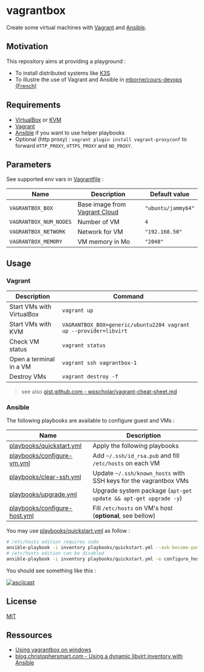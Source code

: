 # vagrantbox

Create some virtual machines with [Vagrant](https://developer.hashicorp.com/vagrant) and [Ansible](https://docs.ansible.com/).

## Motivation

This repository aims at providing a playground :

* To install distributed systems like [K3S](https://github.com/mborne/k3s-deploy#k3s-deploy)
* To illustre the use of Vagrant and Ansible in [mborne/cours-devops (French)](https://github.com/mborne/cours-devops#readme) 

## Requirements

* [VirtualBox](https://www.virtualbox.org/wiki/Downloads) or [KVM](docs/kvm.md)
* [Vagrant](https://developer.hashicorp.com/vagrant/install)
* [Ansible](https://docs.ansible.com/ansible/latest/installation_guide/installation_distros.html#installing-ansible-on-ubuntu) if you want to use helper playbooks
* Optional (http proxy) : `vagrant plugin install vagrant-proxyconf` to forward `HTTP_PROXY`, `HTTPS_PROXY` and `NO_PROXY`.

## Parameters

See supported env vars in [Vagrantfile](Vagrantfile) :

| Name                   | Description                                                             | Default value      |
| ---------------------- | ----------------------------------------------------------------------- | ------------------ |
| `VAGRANTBOX_BOX`       | Base image from [Vagrant Cloud](https://app.vagrantup.com/boxes/search) | `"ubuntu/jammy64"` |
| `VAGRANTBOX_NUM_NODES` | Number of VM                                                            | `4`                |
| `VAGRANTBOX_NETWORK`   | Network for VM                                                          | `"192.168.50"`     |
| `VAGRANTBOX_MEMORY`    | VM memory in Mo                                                         | `"2048"`           |

## Usage

### Vagrant

| Description               | Command                                                           |
| ------------------------- | ----------------------------------------------------------------- |
| Start VMs with VirtualBox | `vagrant up`                                                      |
| Start VMs with KVM        | `VAGRANTBOX_BOX=generic/ubuntu2204 vagrant up --provider=libvirt` |
| Check VM status           | `vagrant status`                                                  |
| Open a terminal in a VM   | `vagrant ssh vagrantbox-1`                                        |
| Destroy VMs               | `vagrant destroy -f`                                              |

> see also [gist.github.com - wpscholar/vagrant-cheat-sheet.md](https://gist.github.com/wpscholar/a49594e2e2b918f4d0c4#file-vagrant-cheat-sheet-md)

### Ansible 

The following playbooks are available to configure guest and VMs :

| Name                                                         | Description                                                      |
| ------------------------------------------------------------ | ---------------------------------------------------------------- |
| [playbooks/quickstart.yml](playbooks/quickstart.yml)         | Apply the following playbooks                                    |
| [playbooks/configure-vm.yml](playbooks/configure-vm.yml)     | Add `~/.ssh/id_rsa.pub` and fill `/etc/hosts` on each VM         |
| [playbooks/clear-ssh.yml](playbooks/clear-ssh.yml)           | Update `~/.ssh/known_hosts` with SSH keys for the vagrantbox VMs |
| [playbooks/upgrade.yml](playbooks/upgrade.yml)               | Upgrade system package (`apt-get update && apt-get upgrade -y`)  |
| [playbooks/configure-host.yml](playbooks/configure-host.yml) | Fill `/etc/hosts` on VM's host (**optional**, see bellow)        |

You may use [playbooks/quickstart.yml](playbooks/quick-start.yml) as follow :

```bash
# /etc/hosts edition requires sudo
ansible-playbook -i inventory playbooks/quickstart.yml --ask-become-pass
# /etc/hosts edition can be disabled
ansible-playbook -i inventory playbooks/quickstart.yml -e configure_host_enabled=false
```

You should see something like this :

[![asciicast](https://asciinema.org/a/664079.svg)](https://asciinema.org/a/664079)


## License

[MIT](LICENSE)

## Ressources

* [Using vagrantbox on windows](docs/windows.md)
* [blog.christophersmart.com - Using a dynamic libvirt inventory with Ansible](https://blog.christophersmart.com/2022/04/03/using-a-dynamic-libvirt-inventory-with-ansible/)
